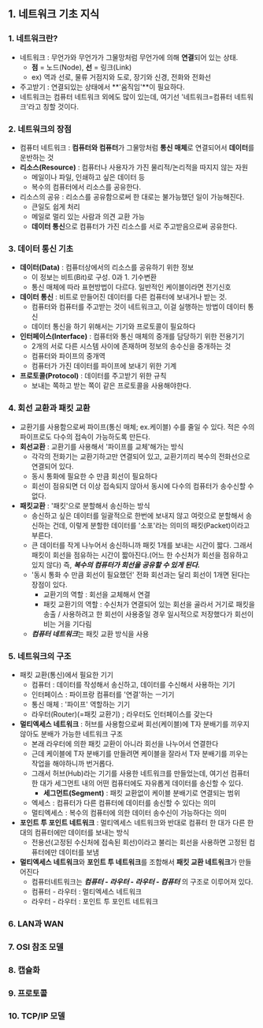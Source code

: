 ## 1. 네트워크 기초 지식


### 1. 네트워크란?
- 네트워크 : 무언가와 무언가가 그물망처럼 무언가에 의해 **연결**되어 있는 상태. 
	+ **점** = 노드(Node), **선** = 링크(Link)
	+ ex) 역과 선로, 물류 거점지와 도로, 장기와 신경, 전화와 전화선
- 주고받기 : 연결되있는 상태에서 **'움직임'**이 필요하다.
- 네트워크는 컴퓨터 네트워크 외에도 많이 있는데, 여기선 '네트워크=컴퓨터 네트워크'라고 칭할 것이다.
 
### 2. 네트워크의 장점
- 컴퓨터 네트워크 : **컴퓨터와 컴퓨터**가 그물망처럼 **통신 매체**로 연결되어서 **데이터**를 운반하는 것
- **리소스(Resource)** : 컴퓨터나 사용자가 가진 물리적/논리적을 따지지 않는 자원
	+ 메일이나 파일, 인쇄하고 싶은 데이터 등
	+ 복수의 컴퓨터에서 리소스를 공유한다.
- 리소스의 공유 : 리소스를 공유함으로써 한 대로는 불가능했던 일이 가능해진다.
	+ 큰일도 쉽게 처리
	+ 메일로 멀리 있는 사람과 의견 교환 가능
	+ **데이터 통신**으로 컴퓨터가 가진 리소스를 서로 주고받음으로써 공유한다.  

### 3. 데이터 통신 기초
- **데이터(Data)** : 컴퓨터상에서의 리소스를 공유하기 위한 정보
	+ 이 정보는 비트(Bit)로 구성. 0과 1. 기수변환
	+ 통신 매체에 따라 표현방법이 다르다. 일반적인 케이블이라면 전기신호
- **데이터 통신** : 비트로 만들어진 데이터를 다른 컴퓨터에 보내거나 받는 것.
	+ 컴퓨터와 컴퓨터를 주고받는 것이 네트워크고, 이걸 실행하는 방법이 데이터 통신
	+ 데이터 통신을 하기 위해서는 기기와 프로토콜이 필요하다
- **인터페이스(Interface)** : 컴퓨터와 통신 매체의 중개를 담당하기 위한 전용기기
	+ 2개의 서로 다른 시스템 사이에 존재하며 정보의 송수신을 중개하는 것
	+ 컴퓨터와 파이프의 중개역
	+ 컴퓨터가 가진 데이터를 파이프에 보내기 위한 기계
- **프로토콜(Protocol)** : 데이터를 주고받기 위한 규칙
	+ 보내는 쪽하고 받는 쪽이 같은 프로토콜을 사용해야한다.

### 4. 회선 교환과 패킷 교환
- 교환기를 사용함으로써 파이프(통신 매체; ex.케이블) 수를 줄일 수 있다. 적은 수의 파이프로도 다수의 접속이 가능하도록 만든다.
- **회선교환** : 교환기를 사용해서 '파이프를 교체'해가는 방식
	+ 각각의 전화기는 교환기하고만 연결되어 있고, 교환기끼리 복수의 전화선으로 연결되어 있다.
	+ 동시 통화에 필요한 수 만큼 회선이 필요하다
	+ 회선이 점유되면 더 이상 접속되지 않아서 동시에 다수의 컴퓨터가 송수신할 수 없다.
- **패킷교환** : '패킷'으로 분할해서 송신하는 방식
	+ 송신하고 싶은 데이터를 일괄적으로 한번에 보내지 않고 여럿으로 분할해서 송신하는 건데, 이렇게 분할한 데이터를 '소포'라는 의미의 패킷(Packet)이라고 부른다.
	+ 큰 데이터를 작게 나누어서 송신하니까 패킷 1개를 보내는 시간이 짧다. 그래서 패킷이 회선을 점유하는 시간이 짧아진다.(어느 한 수신처가 회선을 점유하고 있지 않다) 즉, ***복수의 컴퓨터가 회선을 공유할 수 있게 된다.***
	+ '동시 통화 수 만큼 회선이 필요했던' 전화 회선과는 달리 회선이 1개면 된다는 장점이 있다.
		* 교환기의 역할 : 회선을 교체해서 연결
		* 패킷 교환기의 역할 : 수신처가 연결되어 있는 회선을 골라서 거기로 패킷을 송출 / 사용하려고 한 회선이 사용중일 경우 일시적으로 저장했다가 회선이 비는 거을 기다림
	+ ***컴퓨터 네트워크***는 패킷 교환 방식을 사용 

### 5. 네트워크의 구조
- 패킷 교환(통신)에서 필요한 기기
	+ 컴퓨터  : 데이터를 작성해서 송신하고, 데이터를 수신해서 사용하는 기기
	+ 인터페이스 : 파이프랑 컴퓨터를 '연결'하는 ㅡ기기
	+ 통신 매체 : '파이프' 역할하는 기기
	+ 라우터(Router)(=패킷 교환기) ; 라우터도 인터페이스를 갖는다
- **멀티엑세스 네트워크** : 허브를 사용함으로써 회선(케이블)에 T자 분배기를 끼우지 않아도 분배가 가능한 네트워크 구조
	+ 본래 라우터에 의한 패킷 교환이 아니라 회선을 나누어서 연결한다
	+ 근데 케이블에 T자 분배기를 만들려면 케이블을 잘라서 T자 분배기를 끼우는 작업을 해야하니까 번거롭다.
	+ 그래서 허브(Hub)라는 기기를 사용한 네트워크를 만들었는데, 여기선 컴퓨터 한 대가 세그먼트 내의 어떤 컴퓨터에도 자유롭게 데이터를 송신할 수 있다.
		* **세그먼트(Segment)** : 패킷 교환없이 케이블 분배기로 연결되는 범위
	+ 엑세스 : 컴퓨터가 다른 컴퓨터에 데이터를 송신할 수 있다는 의미
	+ 멀티엑세스 : 복수의 컴퓨터에 의한 데이터 송수신이 가능하다는 의미 
- **포인트 투 포인트 네트워크** : 멀티엑세스 네트워크와 반대로 컴퓨터 한 대가 다른 한대의 컴퓨터에만 데이터를 보내는 방식
	+ 전용선(고정된 수신처에 접속된 회선)이라고 불리는 회선을 사용하면 고정된 컴퓨터에만 데이터를 보냄
- **멀티엑세스 네트워크**와 **포인트 투 네트워크**를 조합해서 **패킷 교환 네트워크**가 만들어진다
	+ 컴퓨터네트워크는 ***컴퓨터 - 라우터 - 라우터 - 컴퓨터*** 의 구조로 이루어져 있다.
	+ 컴퓨터 - 라우터 : 멀티엑세스 네트워크
	+ 라우터 - 라우터 : 포인트 투 포인트 네트워크 


### 6. LAN과 WAN

### 7. OSI 참조 모델

### 8. 캡슐화

### 9. 프로토콜

### 10. TCP/IP 모델